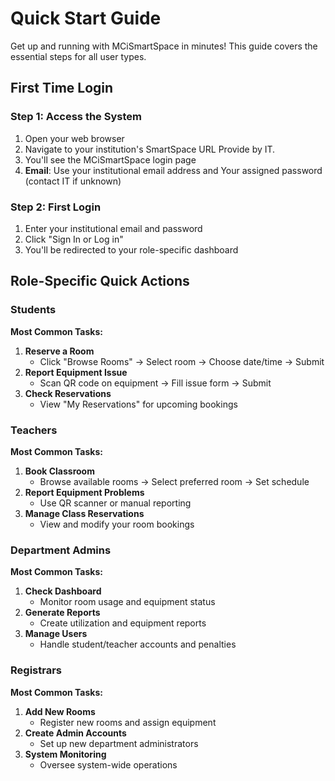 # Quick Start Guide

Get up and running with MCiSmartSpace in minutes! This guide covers the essential steps for all user types.

## First Time Login

### Step 1: Access the System&#x20;

1. Open your web browser
2. Navigate to your institution's SmartSpace URL Provide by IT.
3. You'll see the MCiSmartSpace login page
4. **Email**: Use your institutional email address and Your assigned password (contact IT if unknown)

### Step 2: First Login

1. Enter your institutional email and password
2. Click "Sign In or Log in"
3. You'll be redirected to your role-specific dashboard

## Role-Specific Quick Actions

### Students

**Most Common Tasks:**

1. **Reserve a Room**
   * Click "Browse Rooms" → Select room → Choose date/time → Submit
2. **Report Equipment Issue**
   * Scan QR code on equipment → Fill issue form → Submit
3. **Check Reservations**
   * View "My Reservations" for upcoming bookings

### Teachers

**Most Common Tasks:**

1. **Book Classroom**
   * Browse available rooms → Select preferred room → Set schedule
2. **Report Equipment Problems**
   * Use QR scanner or manual reporting
3. **Manage Class Reservations**
   * View and modify your room bookings

### Department Admins

**Most Common Tasks:**

1. **Check Dashboard**
   * Monitor room usage and equipment status
2. **Generate Reports**
   * Create utilization and equipment reports
3. **Manage Users**
   * Handle student/teacher accounts and penalties

### Registrars

**Most Common Tasks:**

1. **Add New Rooms**
   * Register new rooms and assign equipment
2. **Create Admin Accounts**
   * Set up new department administrators
3. **System Monitoring**
   * Oversee system-wide operations



